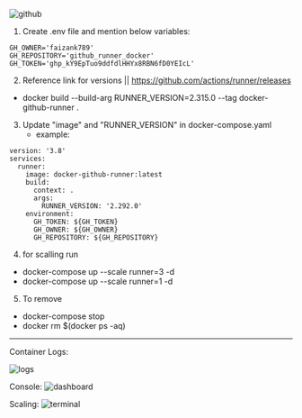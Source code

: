 ![github](https://github.com/faizank789/Github-runner-docker/assets/22654388/1f8ef838-0c9a-44e9-b20a-7d467df88dcd)

1. Create .env file and mention below variables:
```
GH_OWNER='faizank789'
GH_REPOSITORY='github_runner_docker'
GH_TOKEN='ghp_kY9EpTuo9ddfdlHHYx8RBN6fD0YEIcL'
```

2. Reference link for versions || https://github.com/actions/runner/releases
  - docker build --build-arg RUNNER_VERSION=2.315.0 --tag docker-github-runner .
  
3. Update "image" and  "RUNNER_VERSION" in docker-compose.yaml
   - example:
```     
version: '3.8'
services:
  runner:
    image: docker-github-runner:latest
    build:
      context: .
      args:
        RUNNER_VERSION: '2.292.0'
    environment:
      GH_TOKEN: ${GH_TOKEN}
      GH_OWNER: ${GH_OWNER}
      GH_REPOSITORY: ${GH_REPOSITORY}
```


4. for scalling run
- docker-compose up --scale runner=3 -d
- docker-compose up --scale runner=1 -d

5. To remove
   
- docker-compose stop
- docker rm $(docker ps -aq)

----------------------------------------------------------------------------------------------------------------------
Container Logs:

![logs](https://github.com/faizank789/Github-runner-docker/assets/22654388/346d359d-f7f7-455a-8a22-30ced9894453)


Console:
![dashboard](https://github.com/faizank789/Github-runner-docker/assets/22654388/71744b0c-a2b6-46b0-9eab-6df5d18bf09e)


Scaling: 
![terminal](https://github.com/faizank789/Github-runner-docker/assets/22654388/f6f402ce-dd32-4800-9256-3dfeacac96a3)

